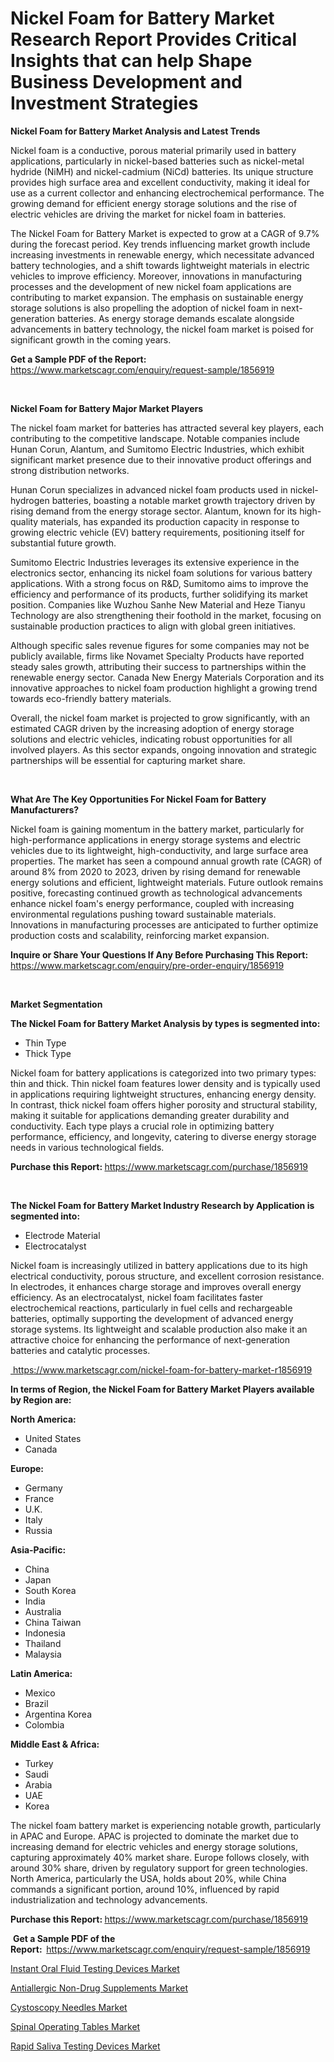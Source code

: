 <p><h1>Nickel Foam for Battery Market Research Report Provides Critical Insights that can help Shape Business Development and Investment Strategies</h1></p><p><strong>Nickel Foam for Battery Market Analysis and Latest Trends</strong></p>
<p><p>Nickel foam is a conductive, porous material primarily used in battery applications, particularly in nickel-based batteries such as nickel-metal hydride (NiMH) and nickel-cadmium (NiCd) batteries. Its unique structure provides high surface area and excellent conductivity, making it ideal for use as a current collector and enhancing electrochemical performance. The growing demand for efficient energy storage solutions and the rise of electric vehicles are driving the market for nickel foam in batteries.</p><p>The Nickel Foam for Battery Market is expected to grow at a CAGR of 9.7% during the forecast period. Key trends influencing market growth include increasing investments in renewable energy, which necessitate advanced battery technologies, and a shift towards lightweight materials in electric vehicles to improve efficiency. Moreover, innovations in manufacturing processes and the development of new nickel foam applications are contributing to market expansion. The emphasis on sustainable energy storage solutions is also propelling the adoption of nickel foam in next-generation batteries. As energy storage demands escalate alongside advancements in battery technology, the nickel foam market is poised for significant growth in the coming years.</p></p>
<p><strong>Get a Sample PDF of the Report:&nbsp;</strong> <a href="https://www.marketscagr.com/enquiry/request-sample/1856919?utm_campaign=1995&utm_medium=2&utm_source=Github&utm_content=ia&utm_term=08012025&utm_id=nickel-foam-for-battery">https://www.marketscagr.com/enquiry/request-sample/1856919</a></p>
<p>&nbsp;</p>
<p><strong>Nickel Foam for Battery Major Market Players</strong></p>
<p><p>The nickel foam market for batteries has attracted several key players, each contributing to the competitive landscape. Notable companies include Hunan Corun, Alantum, and Sumitomo Electric Industries, which exhibit significant market presence due to their innovative product offerings and strong distribution networks.</p><p>Hunan Corun specializes in advanced nickel foam products used in nickel-hydrogen batteries, boasting a notable market growth trajectory driven by rising demand from the energy storage sector. Alantum, known for its high-quality materials, has expanded its production capacity in response to growing electric vehicle (EV) battery requirements, positioning itself for substantial future growth.</p><p>Sumitomo Electric Industries leverages its extensive experience in the electronics sector, enhancing its nickel foam solutions for various battery applications. With a strong focus on R&D, Sumitomo aims to improve the efficiency and performance of its products, further solidifying its market position. Companies like Wuzhou Sanhe New Material and Heze Tianyu Technology are also strengthening their foothold in the market, focusing on sustainable production practices to align with global green initiatives.</p><p>Although specific sales revenue figures for some companies may not be publicly available, firms like Novamet Specialty Products have reported steady sales growth, attributing their success to partnerships within the renewable energy sector. Canada New Energy Materials Corporation and its innovative approaches to nickel foam production highlight a growing trend towards eco-friendly battery materials.</p><p>Overall, the nickel foam market is projected to grow significantly, with an estimated CAGR driven by the increasing adoption of energy storage solutions and electric vehicles, indicating robust opportunities for all involved players. As this sector expands, ongoing innovation and strategic partnerships will be essential for capturing market share.</p></p>
<p>&nbsp;</p>
<p><strong>What Are The Key Opportunities For Nickel Foam for Battery Manufacturers?</strong></p>
<p><p>Nickel foam is gaining momentum in the battery market, particularly for high-performance applications in energy storage systems and electric vehicles due to its lightweight, high-conductivity, and large surface area properties. The market has seen a compound annual growth rate (CAGR) of around 8% from 2020 to 2023, driven by rising demand for renewable energy solutions and efficient, lightweight materials. Future outlook remains positive, forecasting continued growth as technological advancements enhance nickel foam's energy performance, coupled with increasing environmental regulations pushing toward sustainable materials. Innovations in manufacturing processes are anticipated to further optimize production costs and scalability, reinforcing market expansion.</p></p>
<p><strong>Inquire or Share Your Questions If Any Before Purchasing This Report:</strong> <a href="https://www.marketscagr.com/enquiry/pre-order-enquiry/1856919?utm_campaign=1995&utm_medium=2&utm_source=Github&utm_content=ia&utm_term=08012025&utm_id=nickel-foam-for-battery">https://www.marketscagr.com/enquiry/pre-order-enquiry/1856919</a></p>
<p>&nbsp;</p>
<p><strong>Market Segmentation</strong></p>
<p><strong>The Nickel Foam for Battery Market Analysis by types is segmented into:</strong></p>
<p><ul><li>Thin Type</li><li>Thick Type</li></ul></p>
<p><p>Nickel foam for battery applications is categorized into two primary types: thin and thick. Thin nickel foam features lower density and is typically used in applications requiring lightweight structures, enhancing energy density. In contrast, thick nickel foam offers higher porosity and structural stability, making it suitable for applications demanding greater durability and conductivity. Each type plays a crucial role in optimizing battery performance, efficiency, and longevity, catering to diverse energy storage needs in various technological fields.</p></p>
<p><strong>Purchase this Report:&nbsp;</strong><a href="https://www.marketscagr.com/purchase/1856919?utm_campaign=1995&utm_medium=2&utm_source=Github&utm_content=ia&utm_term=08012025&utm_id=nickel-foam-for-battery">https://www.marketscagr.com/purchase/1856919</a></p>
<p>&nbsp;</p>
<p><strong>The Nickel Foam for Battery Market Industry Research by Application is segmented into:</strong></p>
<p><ul><li>Electrode Material</li><li>Electrocatalyst</li></ul></p>
<p><p>Nickel foam is increasingly utilized in battery applications due to its high electrical conductivity, porous structure, and excellent corrosion resistance. In electrodes, it enhances charge storage and improves overall energy efficiency. As an electrocatalyst, nickel foam facilitates faster electrochemical reactions, particularly in fuel cells and rechargeable batteries, optimally supporting the development of advanced energy storage systems. Its lightweight and scalable production also make it an attractive choice for enhancing the performance of next-generation batteries and catalytic processes.</p></p>
<p><a href="https://www.marketscagr.com/nickel-foam-for-battery-market-r1856919?utm_campaign=1995&utm_medium=2&utm_source=Github&utm_content=ia&utm_term=08012025&utm_id=nickel-foam-for-battery">&nbsp;https://www.marketscagr.com/nickel-foam-for-battery-market-r1856919</a></p>
<p><strong>In terms of Region, the Nickel Foam for Battery Market Players available by Region are:</strong></p>
<p>
    <p> <strong> North America: </strong>
        <ul>
            <li>United States</li>
            <li>Canada</li>
        </ul>
        </p> 
    <p> <strong> Europe: </strong>
        <ul>
            <li>Germany</li>
            <li>France</li>
            <li>U.K.</li>
            <li>Italy</li>
            <li>Russia</li>
        </ul>
        </p> 
    <p> <strong> Asia-Pacific: </strong>
        <ul>
            <li>China</li>
            <li>Japan</li>
            <li>South Korea</li>
            <li>India</li>
            <li>Australia</li>
            <li>China Taiwan</li>
            <li>Indonesia</li>
            <li>Thailand</li>
            <li>Malaysia</li>
        </ul>
        </p> 
    <p> <strong> Latin America: </strong>
        <ul>
            <li>Mexico</li>
            <li>Brazil</li>
            <li>Argentina Korea</li>
            <li>Colombia</li>
        </ul>
        </p> 
    <p> <strong> Middle East & Africa: </strong>
        <ul>
            <li>Turkey</li>
            <li>Saudi</li>
            <li>Arabia</li>
            <li>UAE</li>
            <li>Korea</li>
        </ul>
    </p>
    </p>
<p><p>The nickel foam battery market is experiencing notable growth, particularly in APAC and Europe. APAC is projected to dominate the market due to increasing demand for electric vehicles and energy storage solutions, capturing approximately 40% market share. Europe follows closely, with around 30% share, driven by regulatory support for green technologies. North America, particularly the USA, holds about 20%, while China commands a significant portion, around 10%, influenced by rapid industrialization and technology advancements.</p></p>
<p><strong>Purchase this Report: </strong><a href="https://www.marketscagr.com/purchase/1856919?utm_campaign=1995&utm_medium=2&utm_source=Github&utm_content=ia&utm_term=08012025&utm_id=nickel-foam-for-battery">https://www.marketscagr.com/purchase/1856919</a></p>
<p>&nbsp;<strong>Get a Sample PDF of the Report:&nbsp;&nbsp;</strong><a href="https://www.marketscagr.com/enquiry/request-sample/1856919?utm_campaign=1995&utm_medium=2&utm_source=Github&utm_content=ia&utm_term=08012025&utm_id=nickel-foam-for-battery">https://www.marketscagr.com/enquiry/request-sample/1856919</a></p>
<p><strong></strong></p>
<p><p><a href="https://www.linkedin.com/pulse/comprehensive-report-instant-oral-fluid-testing-devices-market-zeuxf?utm_campaign=1995&utm_medium=2&utm_source=Github&utm_content=ia&utm_term=08012025&utm_id=nickel-foam-for-battery">Instant Oral Fluid Testing Devices Market</a></p><p><a href="https://www.linkedin.com/pulse/forecast-report-antiallergic-non-drug-supplements-industry-i9dtc?utm_campaign=1995&utm_medium=2&utm_source=Github&utm_content=ia&utm_term=08012025&utm_id=nickel-foam-for-battery">Antiallergic Non-Drug Supplements Market</a></p><p><a href="https://www.linkedin.com/pulse/cumulative-effect-latest-trendss-disrupted-cystoscopy-needles-iq9gc?utm_campaign=1995&utm_medium=2&utm_source=Github&utm_content=ia&utm_term=08012025&utm_id=nickel-foam-for-battery">Cystoscopy Needles Market</a></p><p><a href="https://www.linkedin.com/pulse/spinal-operating-tables-market-penetration-strategies-untapped-0jmff?utm_campaign=1995&utm_medium=2&utm_source=Github&utm_content=ia&utm_term=08012025&utm_id=nickel-foam-for-battery">Spinal Operating Tables Market</a></p><p><a href="https://www.linkedin.com/pulse/projected-market-revenue-rapid-saliva-testing-devices-75-cagr-wh7ef?utm_campaign=1995&utm_medium=2&utm_source=Github&utm_content=ia&utm_term=08012025&utm_id=nickel-foam-for-battery">Rapid Saliva Testing Devices Market</a></p></p>